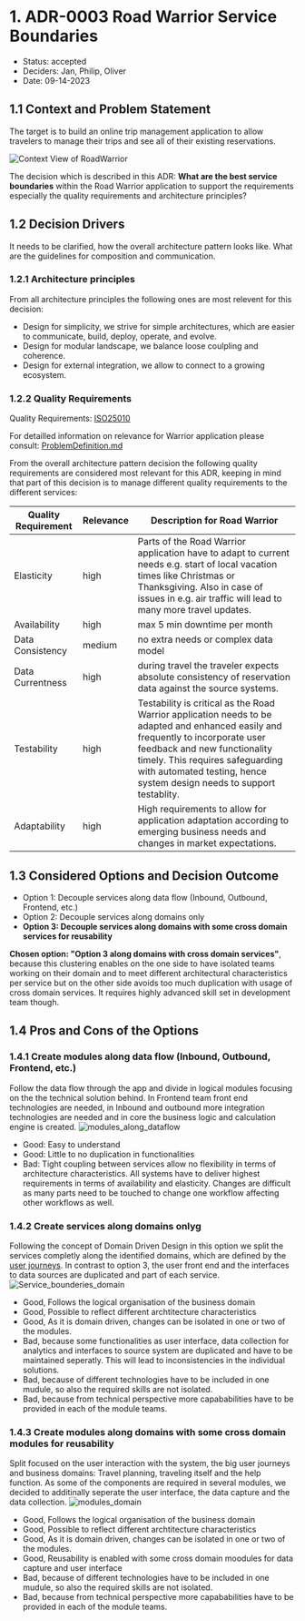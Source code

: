 # 1. ADR-0003 Road Warrior Service Boundaries 
<!-- Architecture Decision Record for relevant/important architecture or design decisions with product, cross product or platforms. The general purpose is to make the problem statement, conflicting requirements and analyzed solutions explicit. Use for important decisions and focus on essential information and diagramming. -->

* Status: accepted <!-- mandatory -->
* Deciders: Jan, Philip, Oliver <!-- mandatory -->
* Date: 09-14-2023 <!-- mandatory -->

## 1.1 Context and Problem Statement

The target is to build an online trip management application to allow travelers to manage their trips and see all of their existing reservations.

![Context View of RoadWarrior](/01%20ProblemDefintion/SystemContextView.png)

The decision which is described in this ADR: **What are the best service boundaries** within the Road Warrior application to support the requirements especially the quality requirements and architecture principles?

## 1.2 Decision Drivers

It needs to be clarified, how the overall architecture pattern looks like. What are the guidelines for composition and communication.

### 1.2.1 Architecture principles
From all architecture principles the following ones are most relevent for this decision:
* Design for simplicity, we strive for simple architectures, which are easier to communicate, build, deploy, operate, and evolve.
* Design for modular landscape, we balance loose coulpling and coherence.
* Design for external integration, we allow to connect to a growing ecosystem.


### 1.2.2 Quality Requirements
Quality Requirements: [ISO25010](https://iso25000.com/index.php/en/iso-25000-standards/iso-25010)

For detailled information on relevance for Warrior application please consult: [ProblemDefinition.md](/01%20ProblemDefintion/ProblemDefinition.md)

From the overall architecture pattern decision the following quality requirements are considered most relevant for this ADR, keeping in mind that part of this decision is to manage different quality requirements to the different services:


| Quality Requirement | Relevance | Description for Road Warrior |
| --- | --- | --- |
| Elasticity | high | Parts of the Road Warrior application have to adapt to current needs e.g. start of local vacation times like Christmas or Thanksgiving. Also in case of issues in e.g. air traffic will lead to many more travel updates. |
| Availability | high | max 5 min downtime per month|
| Data Consistency | medium | no extra needs or complex data model |
| Data Currentness | high | during travel the traveler expects absolute consistency of reservation data against the source systems. |
| Testability | high | Testability is critical as the Road Warrior application needs to be adapted and enhanced easily and frequently to incorporate user feedback and new functionality timely. This requires safeguarding with automated testing, hence system design needs to support testablity. |
| Adaptability | high | High requirements to allow for application adaptation according to emerging business needs and changes in market expectations.|

## 1.3 Considered Options and Decision Outcome

* Option 1: Decouple services along data flow (Inbound, Outbound, Frontend, etc.) 
* Option 2: Decouple services along domains only
* **Option 3: Decouple services along domains with some cross domain services for reusability**

**Chosen option: "Option 3 along domains with cross domain services"**, because this clustering enables on the one side to have isolated teams working on their domain and to meet different architectural characteristics per service but on the other side avoids too much duplication with usage of cross domain services. It requires highly advanced skill set in development team though.

## 1.4 Pros and Cons of the Options <!-- optional -->


### 1.4.1 Create modules along data flow (Inbound, Outbound, Frontend, etc.)

Follow the data flow through the app and divide in logical modules focusing on the the technical solution behind. In Frontend team front end technologies are needed, in Inbound and outbound more integration technologies are needed and in core the business logic and calculation engine is created.
![modules_along_dataflow](DataFlowModules.png)
* Good: Easy to understand
* Good: Little to no duplication in functionalities
* Bad: Tight coupling between services allow no flexibility in terms of architecture characteristics. All systems have to deliver highest requirements in terms of availability and elasticity. Changes are difficult as many parts need to be touched to change one workflow affecting other workflows as well.

### 1.4.2 Create services along domains onlyg

Following the concept of Domain Driven Design in this option we split the services completly along the identified domains, which are defined by the [user journeys](/01%20ProblemDefintion/ProblemDefinition.md#user-journeys). In contrast to option 3, the user front end and the interfaces to data sources are duplicated and part of each service.
![Service_bounderies_domain](Service_bounderies_domain.png)
* Good, Follows the logical organisation of the business domain
* Good, Possible to reflect different archtitecture characteristics
* Good, As it is domain driven, changes can be isolated in one or two of the modules.
* Bad, because some functionalities as user interface, data collection for analytics and interfaces to source system are duplicated and have to be maintained seperatly. This will lead to inconsistencies in the individual solutions.
* Bad, because of different technologies have to be included in one mudule, so also the required skills are not isolated. 
* Bad, because from technical perspective more capababilities have to be provided in each of the module teams.

### 1.4.3 Create modules along domains with some cross domain modules for reusability

Split focused on the user interaction with the system, the big user journeys and business domains: Travel planning, traveling itself and the help function. As some of the components are required in several modules, we decided to additinally seperate the user interface, the data capture and the data collection.
![modules_domain](modules_domain.png)
* Good, Follows the logical organisation of the business domain
* Good, Possible to reflect different archtitecture characteristics
* Good, As it is domain driven, changes can be isolated in one or two of the modules.
* Good, Reusability is enabled with some cross domain moodules for data capture and user interface
* Bad, because of different technologies have to be included in one mudule, so also the required skills are not isolated. 
* Bad, because from technical perspective more capababilities have to be provided in each of the module teams.
